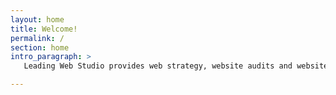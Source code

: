 ```yaml
---
layout: home
title: Welcome!
permalink: /
section: home
intro_paragraph: >
   Leading Web Studio provides web strategy, website audits and website design/development.

---
```

<!-- content would otherwise go here -->
